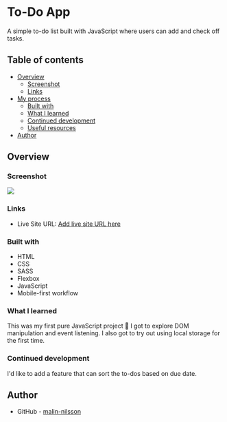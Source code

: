 # To-Do App

A simple to-do list built with JavaScript where users can add and check off tasks.

## Table of contents

- [Overview](#overview)
  - [Screenshot](#screenshot)
  - [Links](#links)
- [My process](#my-process)
  - [Built with](#built-with)
  - [What I learned](#what-i-learned)
  - [Continued development](#continued-development)
  - [Useful resources](#useful-resources)
- [Author](#author)

## Overview

### Screenshot

![](./screenshot.jpg)

### Links

- Live Site URL: [Add live site URL here](https://your-live-site-url.com)

### Built with

- HTML
- CSS 
- SASS
- Flexbox
- JavaScript
- Mobile-first workflow

### What I learned
This was my first pure JavaScript project 🙌 I got to explore DOM manipulation and event listening. I also got to try out using local storage for the first time.

### Continued development
I'd like to add a feature that can sort the to-dos based on due date.

## Author

- GitHub - [malin-nilsson](https://github.com/malin-nilsson)

